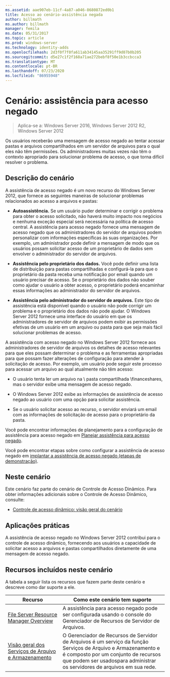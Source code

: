 ```yaml
---
ms.assetid: aae907eb-11cf-4a87-a046-8680872ed0b1
title: Acesso ao cenário-assistência negada
author: billmath
ms.author: billmath
manager: femila
ms.date: 05/31/2017
ms.topic: article
ms.prod: windows-server
ms.technology: identity-adds
ms.openlocfilehash: 2d3f0f7f0fa611ab34145aa35291ff9d07b0b205
ms.sourcegitcommit: d5e27c1f2f168a71ae272bebf8f50e1b3ccbcca3
ms.translationtype: MT
ms.contentlocale: pt-BR
ms.lasthandoff: 07/23/2020
ms.locfileid: "86955948"
---
```

# <a name="scenario-access-denied-assistance"></a>Cenário: assistência para acesso negado

>Aplica-se a: Windows Server 2016, Windows Server 2012 R2, Windows Server 2012

Os usuários receberão uma mensagem de acesso negado ao tentar acessar pastas e arquivos compartilhados em um servidor de arquivos para o qual eles não têm permissões. Os administradores muitas vezes não têm o contexto apropriado para solucionar problema de acesso, o que torna difícil resolver o problema.  
  
## <a name="scenario-description"></a>Descrição do cenário  
A assistência de acesso negado é um novo recurso do Windows Server 2012, que fornece as seguintes maneiras de solucionar problemas relacionados ao acesso a arquivos e pastas:  
  
-   **Autoassistência.** Se um usuário puder determinar e corrigir o problema para obter o acesso solicitado, não haverá muito impacto nos negócios e nenhuma exceção especial será necessária na política de acesso central. A assistência para acesso negado fornece uma mensagem de acesso negado que os administradores do servidor de arquivos podem personalizar com informações específicas às suas organizações. Por exemplo, um administrador pode definir a mensagem de modo que os usuários possam solicitar acesso de um proprietário de dados sem envolver o administrador do servidor de arquivos.  
  
-   **Assistência pelo proprietário dos dados.** Você pode definir uma lista de distribuição para pastas compartilhadas e configurá-la para que o proprietário da pasta receba uma notificação por email quando um usuário precisar de acesso. Se o proprietário dos dados não souber como ajudar o usuário a obter acesso, o proprietário poderá encaminhar essas informações ao administrador do servidor de arquivos.  
  
-   **Assistência pelo administrador do servidor de arquivos.** Este tipo de assistência está disponível quando o usuário não pode corrigir um problema e o proprietário dos dados não pode ajudar.  O Windows Server 2012 fornece uma interface do usuário em que os administradores de servidor de arquivos podem exibir as permissões efetivas de um usuário em um arquivo ou pasta para que seja mais fácil solucionar problemas de acesso.  
  
A assistência com acesso negado no Windows Server 2012 fornece aos administradores de servidor de arquivos os detalhes de acesso relevantes para que eles possam determinar o problema e as ferramentas apropriadas para que possam fazer alterações de configuração para atender à solicitação de acesso. Por exemplo, um usuário pode seguir este processo para acessar um arquivo ao qual atualmente não têm acesso:  
  
-   O usuário tenta ler um arquivo na \\ pasta compartilhada \financeshares, mas o servidor exibe uma mensagem de acesso negado.  
  
-    O Windows Server 2012 exibe as informações de assistência de acesso negado ao usuário com uma opção para solicitar assistência.  
  
-   Se o usuário solicitar acesso ao recurso, o servidor enviará um email com as informações de solicitação de acesso para o proprietário da pasta.  
  
Você pode encontrar informações de planejamento para a configuração de assistência para acesso negado em [Planejar assistência para acesso negado](assetId:///b169f0a4-8b97-4da8-ae4a-c8f1986d19e1).  
  
Você pode encontrar etapas sobre como configurar a assistência de acesso negado em [implantar a assistência de acesso negado &#40;etapas de demonstração&#41;](Deploy-Access-Denied-Assistance--Demonstration-Steps-.md).  
  
## <a name="in-this-scenario"></a>Neste cenário  
Este cenário faz parte do cenário de Controle de Acesso Dinâmico. Para obter informações adicionais sobre o Controle de Acesso Dinâmico, consulte:  
  
-   [Controle de acesso dinâmico: visão geral do cenário](Dynamic-Access-Control--Scenario-Overview.md)  
  
## <a name="practical-applications"></a>Aplicações práticas  
A assistência de acesso negado no Windows Server 2012 contribui para o controle de acesso dinâmico, fornecendo aos usuários a capacidade de solicitar acesso a arquivos e pastas compartilhados diretamente de uma mensagem de acesso negado.  
  
## <a name="features-included-in-this-scenario"></a><a name="BKMK_NEW"></a>Recursos incluídos neste cenário  
A tabela a seguir lista os recursos que fazem parte deste cenário e descreve como dar suporte a ele.  
  
|Recurso|Como este cenário tem suporte|  
|-----------|---------------------------------|  
|[File Server Resource Manager Overview](/previous-versions/windows/it-pro/windows-server-2012-R2-and-2012/hh831701(v=ws.11))|A assistência para acesso negado pode ser configurada usando o console do Gerenciador de Recursos de Servidor de Arquivos.|  
|[Visão geral dos Serviços de Arquivo e Armazenamento](/previous-versions/windows/it-pro/windows-server-2012-R2-and-2012/hh831487(v=ws.11))|O Gerenciador de Recursos de Servidor de Arquivos é um serviço da função Serviços de Arquivo e Armazenamento e é composto por um conjunto de recursos que podem ser usados​para administrar os servidores de arquivos em sua rede.|  
  
